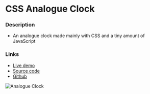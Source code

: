 # CSS Analogue Clock

### Description
- An analogue clock made mainly with CSS and a tiny amount of JavaScript


### Links
- [Live demo](https://js-analogue-clock--rjlevy.repl.co/)
- [Source code](https://repl.it/@rjlevy/CSS-analogue-clock/)
- [Github](https://github.com/rolandjlevy/css-analogue-clock/)

![Analogue Clock](https://css-analogue-clock.rjlevy.repl.co/images/clock.png "Analogue Clock")